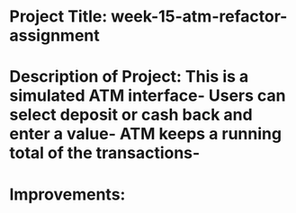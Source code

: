 # Project Title: week-15-atm-refactor-assignment
# Description of Project: This is a simulated ATM interface- Users can select deposit or cash back and enter a value- ATM keeps a running total of the transactions-
# Improvements: 
